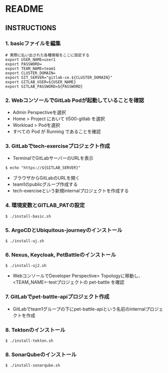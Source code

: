 # README

## INSTRUCTIONS

### 1. basicファイルを編集

```
# 実際に払い出された各種情報をここに設定する
export USER_NAME=user1
export PASSWORD=
export TEAM_NAME=team1
export CLUSTER_DOMAIN=
export GIT_SERVER="gitlab-ce.${CLUSTER_DOMAIN}"
export GITLAB_USER=${USER_NAME}
export GITLAB_PASSWORD=${PASSWORD}
```

### 2. WebコンソールでGitLab Podが起動していることを確認

* Admin Perspectiveを選択
* Home > Project において tl500-gitlab を選択
* Workload > Podを選択
* すべての Pod が Running であることを確認

### 3. GitLabでtech-exerciseプロジェクト作成

* TerminalでGitLabサーバーのURLを表示

```
$ echo "https://${GITLAB_SERVER}"
```

* ブラウザからGitLabのURLを開く
* team1のpublicグループ作成する
* tech-exerciseという新規internalプロジェクトを作成する

### 4. 環境変数とGITLAB_PATの設定

```
$ ./install-basic.sh
```

### 5. ArgoCDとUbiquitous-journeyのインストール

```
$ ./install-uj.sh
```

### 6. Nexus, Keycloak, PetBattleのインストール

```
$ ./install-uj2.sh
```
* WebコンソールでDeveloper Perspective> Topologyに移動し、 <TEAM_NAME>-testプロジェクトの pet-battle を確認

### 7. GitLabでpet-battle-apiプロジェクト作成

* GitLabでteam1グループの下にpet-battle-apiという名前のinternalプロジェクトを作成

### 8. Tektonのインストール

```
$ ./install-tekton.sh
```

### 8. SonarQubeのインストール

```
$ ./install-sonarqube.sh
```

